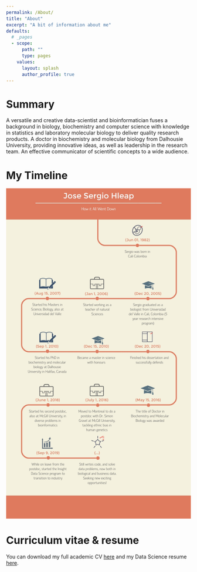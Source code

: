 ```yaml
---
permalink: /About/
title: "About"
excerpt: "A bit of information about me"
defaults:
  # _pages
  - scope:
      path: ""
      type: pages
    values:
      layout: splash
      author_profile: true
---
```

# Summary
A versatile and creative data-scientist and bioinformatician 
fuses a background in biology, biochemistry and computer 
science with knowledge in statistics and laboratory molecular 
biology to deliver quality research products. A doctor in 
biochemistry and molecular biology from Dalhousie University, 
providing innovative ideas, as well as leadership in the 
research team. An effective communicator of scientific 
concepts to a wide audience.

# My Timeline
<p align="center">
<img src="../assets/images/My-timeline.jpg">
</p>

# Curriculum vitae & resume
You can download my full academic CV [here](../assets/docs/CV_Hleap.pdf)
and my Data Science resume [here](../assets/docs/Sergio_Hleap_resume.pdf). 
